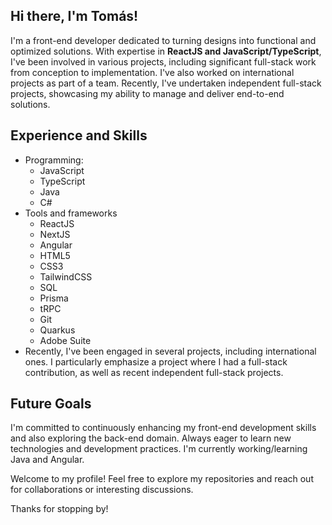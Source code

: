 ## Hi there, I'm Tomás!

I'm a front-end developer dedicated to turning designs into functional and optimized solutions. With expertise in **ReactJS and JavaScript/TypeScript**, I've been involved in various projects, including significant full-stack work from conception to implementation. I've also worked on international projects as part of a team. Recently, I've undertaken independent full-stack projects, showcasing my ability to manage and deliver end-to-end solutions.

## Experience and Skills

- Programming:
	- JavaScript
	- TypeScript
 	- Java
	- C#
- Tools and frameworks
	- ReactJS
	- NextJS
	- Angular
	- HTML5
	- CSS3
	- TailwindCSS
	- SQL
	- Prisma
	- tRPC
 	- Git
	- Quarkus
	- Adobe Suite
- Recently, I've been engaged in several projects, including international ones. I particularly emphasize a project where I had a full-stack contribution, as well as recent independent full-stack projects.

## Future Goals

I'm committed to continuously enhancing my front-end development skills and also exploring the back-end domain. Always eager to learn new technologies and development practices. I'm currently working/learning Java and Angular.

Welcome to my profile! Feel free to explore my repositories and reach out for collaborations or interesting discussions.

Thanks for stopping by!
